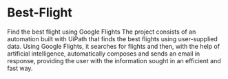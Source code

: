 # Best-Flight
Find the best flight using Google Flights
The project consists of an automation built with UiPath that finds the best flights using user-supplied data. Using Google Flights, it searches for flights and then, with the help of artificial intelligence, automatically composes and sends an email in response, providing the user with the information sought in an efficient and fast way.
